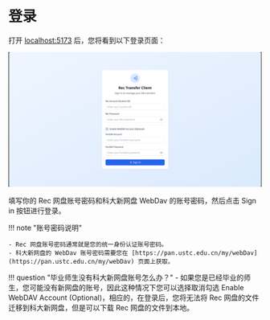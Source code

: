 # 登录

打开 [localhost:5173](http://localhost:5173) 后，您将看到以下登录页面：

![登录页面](../assets/login.png)

填写你的 Rec 网盘账号密码和科大新网盘 WebDav 的账号密码，然后点击 Sign in 按钮进行登录。

!!! note "账号密码说明"

    - Rec 网盘账号密码通常就是您的统一身份认证账号密码。
    - 科大新网盘的 WebDav 账号密码需要您在 [https://pan.ustc.edu.cn/my/webDav](https://pan.ustc.edu.cn/my/webDav) 页面上获取。

!!! question "毕业师生没有科大新网盘账号怎么办？"
    - 如果您是已经毕业的师生，您可能没有新网盘的账号，因此这种情况下您可以选择取消勾选 Enable WebDAV Account (Optional)，相应的，在登录后，您将无法将 Rec 网盘的文件迁移到科大新网盘，但是可以下载 Rec 网盘的文件到本地。
